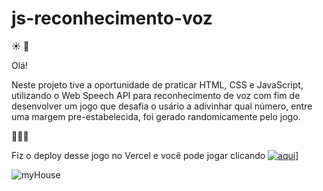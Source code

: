 # js-reconhecimento-voz

☀️
🌱

Olá!

Neste projeto tive a oportunidade de praticar HTML, CSS e JavaScript, utilizando o Web Speech API para reconhecimento de voz com fim de desenvolver um jogo que desafia o usário a adivinhar qual número, entre uma margem pre-estabelecida, foi gerado randomicamente pelo jogo.

🌱🌱🌱

Fiz o deploy desse jogo no Vercel e você pode jogar clicando [![aqui](https://icons8.com.br/icon/GdTfmvALOWwB/apple-arcade)](https://js-reconhecimento-voz-one.vercel.app)]



![myHouse](https://icons8.com.br/icon/JB2RwaTQ6jZ2/casa-stark)
